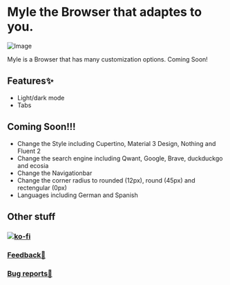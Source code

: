 

# Myle the Browser that adaptes to you.

![Image]()

Myle is a Browser that has many customization options. Coming Soon!

## Features✨

- Light/dark mode
- Tabs

## Coming Soon!!!

- Change the Style including Cupertino, Material 3 Design, Nothing and Fluent 2
- Change the search engine including Qwant, Google, Brave, duckduckgo and ecosia
- Change the Navigationbar
- Change the corner radius to rounded (12px), round (45px) and rectengular (0px)
- Languages including German and Spanish


## Other stuff
### [![ko-fi](https://ko-fi.com/img/githubbutton_sm.svg)](https://ko-fi.com/L4L115XHM6)
### [Feedback🤚](https://tinted-seaplane-cb4.notion.site/12a93fc8858b8026820dd172dffdb309?pvs=105)
### [Bug reports🐞](https://tinted-seaplane-cb4.notion.site/12a93fc8858b80f390eadfc3905f79de?pvs=105)
